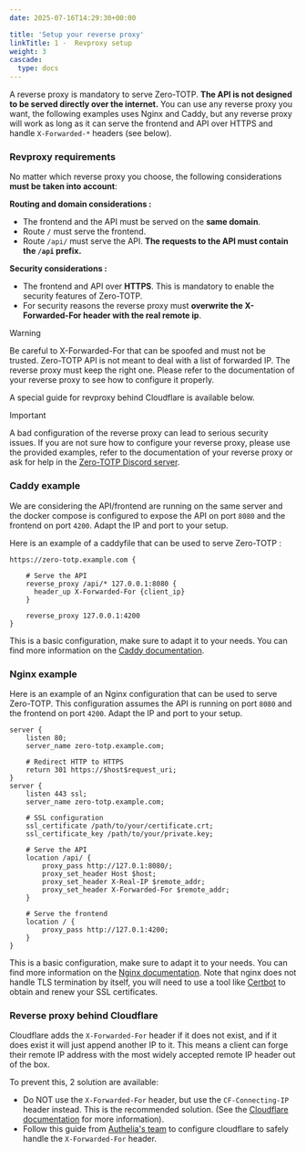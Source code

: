 ```yaml
---
date: 2025-07-16T14:29:30+00:00

title: 'Setup your reverse proxy'
linkTitle: 1 -  Revproxy setup
weight: 3
cascade:
  type: docs
---
```



A reverse proxy is mandatory to serve Zero-TOTP. **The API is not designed to be served directly over the internet.** You can use any reverse proxy you want, the following examples uses Nginx and Caddy, but any reverse proxy will work as long as it can serve the frontend and API over HTTPS and handle `X-Forwarded-*` headers (see below).

### Revproxy requirements

No matter which reverse proxy you choose, the following considerations **must be taken into account**:

**Routing and domain considerations :**
- The frontend and the API must be served on the **same domain**.
- Route `/` must serve the frontend.
- Route `/api/` must serve the API. **The requests to the API must contain the `/api` prefix.**

**Security considerations :**
- The frontend and API over **HTTPS**. This is mandatory to enable the security features of Zero-TOTP.
- For security reasons the reverse proxy must **overwrite the X-Forwarded-For header with the real remote ip**. 

> [!warning]
> Be careful to X-Forwarded-For that can be spoofed and must not be trusted. Zero-TOTP API is not meant to deal with a list of forwarded IP. The reverse proxy must keep the right one. Please refer to the documentation of your reverse proxy to see how to configure it properly.
>
> A special guide for revproxy behind Cloudflare is available below.

> [!important]
> A bad configuration of the reverse proxy can lead to serious security issues. If you are not sure how to configure your reverse proxy, please use the provided examples, refer to the documentation of your reverse proxy or ask for help in the [Zero-TOTP Discord server](https://discord.gg/77JrdbxNZD).


### Caddy example 
We are considering the API/frontend are running on the same server and the docker compose is configured to expose the API on port `8080` and the frontend on port `4200`. Adapt the IP and port to your setup.

Here is an example of a caddyfile that can be used to serve Zero-TOTP :

```caddyfile {filename="Caddyfile"}
https://zero-totp.example.com {

    # Serve the API
    reverse_proxy /api/* 127.0.0.1:8080 {
      header_up X-Forwarded-For {client_ip}
    }

    reverse_proxy 127.0.0.1:4200 
}
```
This is a basic configuration, make sure to adapt it to your needs. You can find more information on the [Caddy documentation](https://caddyserver.com/docs/).


### Nginx example
Here is an example of an Nginx configuration that can be used to serve Zero-TOTP. This configuration assumes the API is running on port `8080` and the frontend on port `4200`. Adapt the IP and port to your setup.

```nginx {filename="nginx.conf"}
server {
    listen 80;
    server_name zero-totp.example.com;

    # Redirect HTTP to HTTPS
    return 301 https://$host$request_uri;
}
server {
    listen 443 ssl;
    server_name zero-totp.example.com;

    # SSL configuration
    ssl_certificate /path/to/your/certificate.crt;
    ssl_certificate_key /path/to/your/private.key;

    # Serve the API
    location /api/ {
        proxy_pass http://127.0.1:8080/;
        proxy_set_header Host $host;
        proxy_set_header X-Real-IP $remote_addr;
        proxy_set_header X-Forwarded-For $remote_addr;
    }

    # Serve the frontend
    location / {
        proxy_pass http://127.0.1:4200;
    }
}
```
This is a basic configuration, make sure to adapt it to your needs. You can find more information on the [Nginx documentation](https://nginx.org/en/docs/). Note that nginx does not handle TLS termination by itself, you will need to use a tool like [Certbot](https://certbot.eff.org/) to obtain and renew your SSL certificates.

### Reverse proxy behind Cloudflare
Cloudflare adds the `X-Forwarded-For` header if it does not exist, and if it does exist it will just append another IP to it. This means a client can forge their remote IP address with the most widely accepted remote IP header out of the box. 

To prevent this, 2 solution are available: 
- Do NOT use the `X-Forwarded-For` header, but use the `CF-Connecting-IP` header instead. This is the recommended solution. (See the [Cloudflare documentation](https://developers.cloudflare.com/fundamentals/reference/http-headers/#cf-connecting-ip) for more information).
- Follow this guide from [Authelia's team](https://www.authelia.com/integration/proxies/forwarded-headers/) to configure cloudflare to safely handle the `X-Forwarded-For` header. 